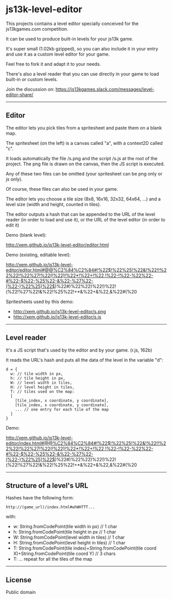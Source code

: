 js13k-level-editor
==

This projects contains a level editor specially conceived for the js13kgames.com competition.

It can be used to produce built-in levels for your js13k game.

It's super small (1.02kb gzipped), so you can also include it in your entry and use it as a custom level editor for your game.

Feel free to fork it and adapt it to your needs.

There's also a level reader that you can use directly in your game to load built-in or custom levels.

Join the discussion on: https://js13kgames.slack.com/messages/level-editor-share/

---


Editor
--

The editor lets you pick tiles from a spritesheet and paste them on a blank map.

The spritesheet (on the left) is a canvas called "a", with a context2D called "c".

It loads automatically the file /s.png and the script /s.js at the root of the project. The png file is drawn on the canvas, then the JS script is executed.

Any of these two files can be omitted (your spritesheet can be png only or js only).

Of course, these files can also be used in your game.

The editor lets you choose a tile size (8x8, 16x16, 32x32, 64x64, ...) and a level size (width and height, counted in tiles).

The editor outputs a hash that can be appended to the URL of the level reader (in order to load and use it), or the URL of the level editor (in order to edit it)

Demo (blank level):

http://xem.github.io/js13k-level-editor/editor.html

Demo (existing, editable level):

http://xem.github.io/js13k-level-editor/editor.html#@@%C2%84%C2%84#!%22$!%22%25!%22&!%22!!%22%22!%22%27!%22(!%22)!%22*!%22+!%22,!%22-!%22-%22%22-#%22-$%22-%25%22-&%22-%27%22-(%22-)%22%25)%22$)%22#)%22%22)%22!)%22!(%22!%27%22!&%22!%25%22!$%22!#%22!%22%22&)!%27)!()!))!*)!+)!,)!+$$+%25$*&%22+&%22,&%22#(%20

Spritesheets used by this demo:

- http://xem.github.io/js13k-level-editor/s.png
- http://xem.github.io/js13k-level-editor/s.js

---

Level reader
--

It's a JS script that's used by the editor and by your game. (r.js, 162b)

It reads the URL's hash and puts all the data of the level in the variable "d":

````
d = {
  w: // tile width in px,
  h: // tile height in px,
  W: // level width in tiles,
  H: // level height in tiles,
  T: // tiles used on the map:
  [
    [tile_index, x coordinate, y coordinate],
    [tile_index, x coordinate, y coordinate],
    ... // one entry for each tile of the map
  ]
}
````

Demo:

http://xem.github.io/js13k-level-editor/index.html#@@%C2%84%C2%84#!%22$!%22%25!%22&!%22!!%22%22!%22%27!%22(!%22)!%22*!%22+!%22,!%22-!%22-%22%22-#%22-$%22-%25%22-&%22-%27%22-(%22-)%22%25)%22$)%22#)%22%22)%22!)%22!(%22!%27%22!&%22!%25%22!$%22!#%22!%22%22&)!%27)!()!))!*)!+)!,)!+$$+%25$*&%22+&%22,&%22#(%20

---


Structure of a level's URL
--

Hashes have the following form:

    http://(game_url)/index.html#whWHTTT...

with:

- w: String.fromCodePoint(tile width in px) // 1 char
- h: String.fromCodePoint(tile height in px // 1 char
- W: String.fromCodePoint(level width in tiles) // 1 char
- H: String.fromCodePoint(level height in tiles) // 1 char
- T: String.fromCodePoint(tile index)+String.fromCodePoint(tile coord X)+String.fromCodePoint(tile coord Y) // 3 chars
- T: ... repeat for all the tiles of the map


---

License
--

Public domain
